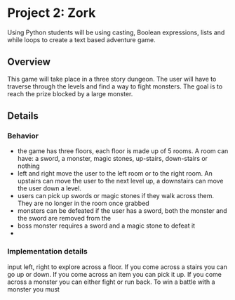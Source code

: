 # Project 2: Zork

Using Python students will be using casting, Boolean expressions, lists and while loops to create a text based adventure game.

## Overview
This game will take place in a three story dungeon. The user will have to traverse through the levels and find a way to fight monsters. The goal is to reach the prize blocked by a large monster. 

## Details 
### Behavior 
* the game has three floors, each floor is made up of 5 rooms. A room can have: a sword, a monster, magic stones, up-stairs, down-stairs or nothing
* left and right move the user to the left room or to the right room.  An upstairs can move the user to the next level up, a downstairs can move the user down a level. 
* users can pick up swords or magic stones if they walk across them. They are no longer in the room once grabbed
* monsters can be defeated if the user has a sword, both the monster and the sword are removed from the 
* boss monster requires a sword and a magic stone to defeat it
* 
### Implementation details 

input left, right to explore across a floor. If you come across a stairs you can go up or down. If you come across an item you can pick it up. If you come across a monster you can either fight or run back. To win a battle with a monster you must 